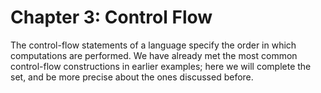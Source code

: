 # Chapter 3: Control Flow

The control-flow statements of a language specify the order in which computations are performed. We have already met the most common control-flow constructions in earlier examples; here we will complete the set, and be more precise about the ones discussed before.
